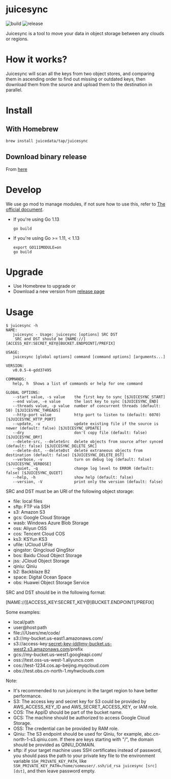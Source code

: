 # juicesync

![build](https://github.com/juicedata/juicesync/workflows/build/badge.svg) ![release](https://github.com/juicedata/juicesync/workflows/release/badge.svg)

Juicesync is a tool to move your data in object storage between any clouds or regions.

# How it works?

Juicesync will scan all the keys from two object stores, and comparing them in ascending order to find out missing or outdated keys, then download them from the source and upload them to the destination in parallel.

# Install

## With Homebrew

```sh
brew install juicedata/tap/juicesync
```

## Download binary release

From [here](https://github.com/juicedata/juicesync/releases)

# Develop

We use go mod to manage modules, if not sure how to use this, refer to [The official document](https://github.com/golang/go/wiki/Modules).

* If you're using Go 1.13

	```
	go build
	```

* If you're using Go >= 1.11, < 1.13

	```
	export GO111MODULE=on
	go build
	```

# Upgrade

* Use Homebrew to upgrade or
* Download a new version from [release page](https://github.com/juicedata/juicesync/releases)

# Usage

```
$ juicesync -h
NAME:
   juicesync - Usage: juicesync [options] SRC DST
    SRC and DST should be [NAME://][ACCESS_KEY:SECRET_KEY@]BUCKET.ENDPOINT[/PREFIX]

USAGE:
   juicesync [global options] command [command options] [arguments...]

VERSION:
   v0.0.5-4-gdd37495

COMMANDS:
   help, h  Shows a list of commands or help for one command

GLOBAL OPTIONS:
   --start value, -s value    the first key to sync [$JUICESYNC_START]
   --end value, -e value      the last key to sync [$JUICESYNC_END]
   --threads value, -p value  number of concurrent threads (default: 50) [$JUICESYNC_THREADS]
   --http-port value          http port to listen to (default: 6070) [$JUICESYNC_HTTP_PORT]
   --update, -u               update existing file if the source is newer (default: false) [$JUICESYNC_UPDATE]
   --dry                      don't copy file (default: false) [$JUICESYNC_DRY]
   --delete-src, --deleteSrc  delete objects from source after synced (default: false) [$JUICESYNC_DELETE_SRC]
   --delete-dst, --deleteDst  delete extraneous objects from destination (default: false) [$JUICESYNC_DELETE_DST]
   --verbose, -v              turn on debug log (default: false) [$JUICESYNC_VERBOSE]
   --quiet, -q                change log level to ERROR (default: false) [$JUICESYNC_QUIET]
   --help, -h                 show help (default: false)
   --version, -V              print only the version (default: false)
```

SRC and DST must be an URI of the following object storage:

- file: local files
- sftp: FTP via SSH
- s3: Amazon S3
- gcs: Google Cloud Storage
- wasb: Windows Azure Blob Storage
- oss: Aliyun OSS
- cos: Tencent Cloud COS
- ks3: KSYun KS3
- ufile: UCloud UFile
- qingstor: Qingcloud QingStor
- bos: Baidu Cloud Object Storage
- jss: JCloud Object Storage
- qiniu: Qiniu
- b2: Backblaze B2
- space: Digital Ocean Space
- obs: Huawei Object Storage Service

SRC and DST should be in the following format:

[NAME://][ACCESS_KEY:SECRET_KEY@]BUCKET.ENDPOINT[/PREFIX]

Some examples:

- local/path
- user@host:path
- file:///Users/me/code/
- s3://my-bucket.us-east1.amazonaws.com/
- s3://access-key:secret-key-id@my-bucket.us-west2.s3.amazonaws.com/prefix
- gcs://my-bucket.us-west1.googleapi.com/
- oss://test.oss-us-west-1.aliyuncs.com
- cos://test-1234.cos.ap-beijing.myqcloud.com
- obs://test.obs.cn-north-1.myhwclouds.com

Note:

- It's recommended to run juicesync in the target region to have better performance.
- S3: The access key and secret key for S3 could be provided by AWS_ACCESS_KEY_ID and AWS_SECRET_ACCESS_KEY, or IAM role.
- COS: The AppID should be part of the bucket name.
- GCS: The machine should be authorized to access Google Cloud Storage.
- OSS: The credential can be provided by RAM role.
- Qiniu:
  The S3 endpoint should be used for Qiniu, for example, abc.cn-north-1-s3.qiniu.com.
  If there are keys starting with "/", the domain should be provided as QINIU_DOMAIN.
- sftp: if your target machine uses SSH certificates instead of password, you should pass the path to your private key file to the environment variable `SSH_PRIVATE_KEY_PATH`, like ` SSH_PRIVATE_KEY_PATH=/home/someuser/.ssh/id_rsa juicesync [src] [dst]`, and then leave password empty.
